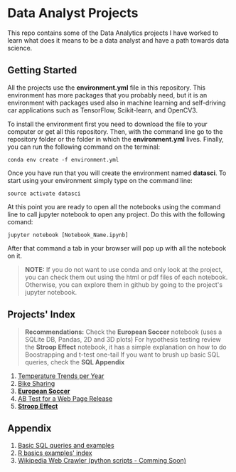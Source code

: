 # Data Analyst Projects

This repo contains some of the Data Analytics projects I have worked to learn what does it means to be a data analyst and have a path towards data science.

## Getting Started

All the projects use the **environment.yml** file in this repository. This environment has more packages that you probably need, but it is an environment with packages used also in machine learning and self-driving car applications such as TensorFlow, Scikit-learn, and OpenCV3. 

To install the environment first you need to download the file to your computer or get all this repository. Then, with the command line go to the repository folder or the folder in which the **environment.yml** lives. Finally, you can run the following command on the terminal:

```
conda env create -f environment.yml
```

Once you have run that you will create the environment named **datasci**. To start using your environment simply type on the command line:

```
source activate datasci
```

At this point you are ready to open all the notebooks using the command line to call jupyter notebook to open any project. Do this with the following comand:

```
jupyter notebook [Notebook_Name.ipynb]
```

After that command a tab in your browser will pop up with all the notebook on it.

> **NOTE:** If you do not want to use conda and only look at the project, you can check them out using the html or pdf files of each notebook. Otherwise, you can explore them in github by going to the project's jupyter notebook.

## Projects' Index

>**Recommendations:** 
Check the **European Soccer** notebook (uses a SQLite DB, Pandas, 2D and 3D plots)
For hypothesis testing review the **Stroop Effect** notebook, it has a simple explanation on how to do Boostrapping and t-test one-tail
If you want to brush up basic SQL queries, check the **SQL Appendix**

1. [Temperature Trends per Year](./TemperatureTrends/Temperature_Trends.ipynb)
2. [Bike Sharing](./BikeSharing/Bike_Share_Analysis.ipynb)
3. **[European Soccer](./SoccerTeamsAnalysis/European_Soccer.ipynb)**
4. [AB Test for a Web Page Release](./ABTest/AB_test.ipynb)
5. **[Stroop Effect](./StroopEffect/Stroop_Effect_Perceptual_Phenomenon.ipynb)**

## Appendix

1. [Basic SQL queries and examples](./SQL_Appendix)
2. [R basics examples' index](./Rbasics_Appendix/README.md)
3. [Wikipedia Web Crawler (python scripts - Comming Soon)](./WebCrawler)


